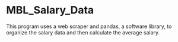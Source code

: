 # MBL_Salary_Data
This program uses a web scraper and pandas, a software library, to organize the salary data and then calculate the average salary.
